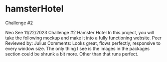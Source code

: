 # hamsterHotel
Challenge #2

Neo See
11/22/2023
Challenge #2 Hamster Hotel
In this project, you will take the following mockup and make it into a fully functioning website.
Peer Reviewed by: Julius
Comments: Looks great, flows perfectly, responsive to every window size. The only thing I see is the images in the packages section could be shrunk a bit more. Other than that runs perfect.
